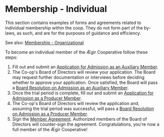 Membership - Individual
=======================

This section contains examples of forms and agreements related to individual
membership within the coop. They do not form part of the by-laws, as such, and
are for the purposes of guidance and efficiency.

See also: [Membership - Organizational](/by-laws/templates/membership/organization.md)

To become an individual member of the Ægir Cooperative follow these steps:

1. Fill out and submit an [Application for Admission as an Auxiliary
Member](/by-laws/templates/membership/individual/application1.md).
2. The Co-op's Board of Directors will review your application. The Board may
request further documentation or interviews before deciding whether to approve
your application. Once satisfied, the Board will pass a [Board Resolution on
Admission as an Auxiliary
Member](/by-laws/templates/membership/individual/admission1.md).
3. Once the trial period is complete, fill out and submit an [Application for
Admission as a Producer
Member](/by-laws/templates/membership/individual/application2.md).
4. The Co-op's Board of Directors will review the application and, assuming the
trial period was successful, will pass a [Board Resolution on Admission as a
Producer Member](/by-laws/templates/membership/individual/admission2.md).
5. Sign the [Member
Agreement](/by-laws/templates/membership/individual/agreement.md). Authorized
members of the Board of Directors will counter-sign the agreement.
Congratulations, you're now a full member of the Ægir Cooperative!

